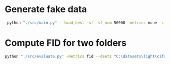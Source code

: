 # Generate fake data
````bash
 python "./src/main.py" --load_best -sf -sf_num 50000 -metrics none -cfg "./src/configs/CIFAR10/DCGAN.yaml" -data "C:\datasets\cifar10" -ckpt "./ckpt" -save "./output/DCGAN"
````

# Compute FID for two folders
```bash
python "./src/evaluate.py" -metrics fid --dset1 "C:\datasets\light\cifar10-image-folder\train" --dset2 "./output/DCGAN/samples/CIFAR10-DCGAN-train-2022_01_11_20_32_07/fake" --eval_backbone InceptionV3_torch
```
